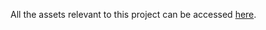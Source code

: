All the assets relevant to this project can be accessed [here](https://drive.google.com/drive/folders/1vRskzXVpkfVSPwS7tiqFvY-JiShZiOFI?usp=drive_link).
